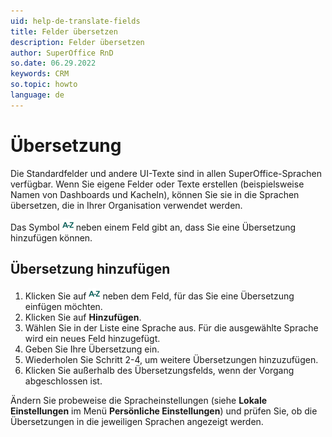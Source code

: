 ```yaml
---
uid: help-de-translate-fields
title: Felder übersetzen
description: Felder übersetzen
author: SuperOffice RnD
so.date: 06.29.2022
keywords: CRM
so.topic: howto
language: de
---
```


# Übersetzung

Die Standardfelder und andere UI-Texte sind in allen SuperOffice-Sprachen verfügbar. Wenn Sie eigene Felder oder Texte erstellen (beispielsweise Namen von Dashboards und Kacheln), können Sie sie in die Sprachen übersetzen, die in Ihrer Organisation verwendet werden.

Das Symbol ![Symbol][img1] neben einem Feld gibt an, dass Sie eine Übersetzung hinzufügen können.

## Übersetzung hinzufügen

1. Klicken Sie auf ![Symbol][img1] neben dem Feld, für das Sie eine Übersetzung einfügen möchten.
2. Klicken Sie auf **Hinzufügen**.
3. Wählen Sie in der Liste eine Sprache aus. Für die ausgewählte Sprache wird ein neues Feld hinzugefügt.
4. Geben Sie Ihre Übersetzung ein.
5. Wiederholen Sie Schritt 2-4, um weitere Übersetzungen hinzuzufügen.
6. Klicken Sie außerhalb des Übersetzungsfelds, wenn der Vorgang abgeschlossen ist.

Ändern Sie probeweise die Spracheinstellungen (siehe **Lokale Einstellungen** im Menü **Persönliche Einstellungen**) und prüfen Sie, ob die Übersetzungen in die jeweiligen Sprachen angezeigt werden.

<!-- Referenced links -->

<!-- Referenced images -->
[img1]: ../../../../common/icons/az.png
